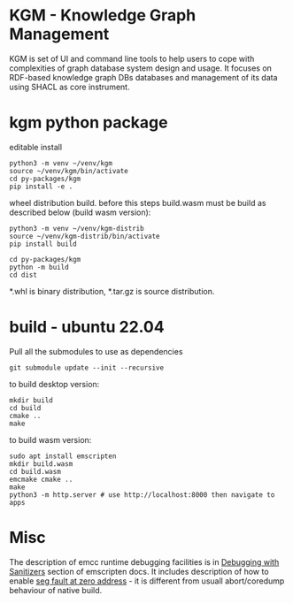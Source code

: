 # KGM - Knowledge Graph Management

KGM is set of UI and command line tools to help users to cope with complexities of graph database system design and usage.
It focuses on RDF-based knowledge graph DBs databases and management of its data using SHACL as core instrument.

# kgm python package

editable install

```
python3 -m venv ~/venv/kgm
source ~/venv/kgm/bin/activate
cd py-packages/kgm
pip install -e .
```

wheel distribution build. before this steps build.wasm must be build as described below (build wasm version):
```
python3 -m venv ~/venv/kgm-distrib
source ~/venv/kgm-distrib/bin/activate
pip install build

cd py-packages/kgm
python -m build
cd dist
```

*.whl is binary distribution, *.tar.gz is source distribution.


# build - ubuntu 22.04

Pull all the submodules to use as dependencies

```
git submodule update --init --recursive
```

to build desktop version:

```
mkdir build
cd build
cmake ..
make
```

to build wasm version:
```
sudo apt install emscripten
mkdir build.wasm
cd build.wasm
emcmake cmake ..
make
python3 -m http.server # use http://localhost:8000 then navigate to apps
```

# Misc

The description of emcc runtime debugging facilities is in [Debugging with Sanitizers](https://emscripten.org/docs/debugging/Sanitizers.html#debugging-with-sanitizers) section of emscripten docs. It includes description of how to enable [seg fault at zero address](https://emscripten.org/docs/debugging/Sanitizers.html#catching-null-dereference) - it is different from usuall abort/coredump behaviour of native build.
